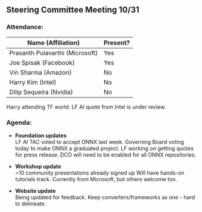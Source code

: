 ## Steering Committee Meeting 10/31

### Attendance:

| Name (Affiliation) | Present? |
| ------------------------------- | --- |
| Prasanth Pulavarthi (Microsoft) | Yes |
| Joe Spisak (Facebook)           | Yes |
| Vin Sharma (Amazon)             | No | 
| Harry Kim (Intel)               | No |
| Dilip Sequeira (Nvidia)         | No |

Harry attending TF world. LF AI quote from Intel is under review. 

### Agenda:

* **Foundation updates**  
LF AI TAC voted to accept ONNX last week. Governing Board voting today to make ONNX a graduated project. LF working on getting quotes for press release. DCO will need to be enabled for all ONNX repositories.

* **Workshop update**  
~10 community presentations already signed up
Will have hands-on tutorials track. Currently from Microsoft, but others welcome too.

* **Website update**  
Being updated for feedback.
Keep converters/frameworks as one - hard to delineate.

